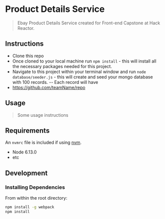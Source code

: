 # Product Details Service

> Ebay Product Details Service created for Front-end Capstone at Hack Reactor.

## Instructions

  - Clone this repo
  - Once cloned to your local machine run `npm install` - this will install all the necessary packages needed for this project.
  - Navigate to this project within your terminal window and run `node database/seeder.js` - this will create and seed your mongo database with 100 records.
  -- Each record will have 
  - https://github.com/teamName/repo

## Usage

> Some usage instructions

## Requirements

An `nvmrc` file is included if using [nvm](https://github.com/creationix/nvm).

- Node 6.13.0
- etc

## Development

### Installing Dependencies

From within the root directory:

```sh
npm install -g webpack
npm install
```

